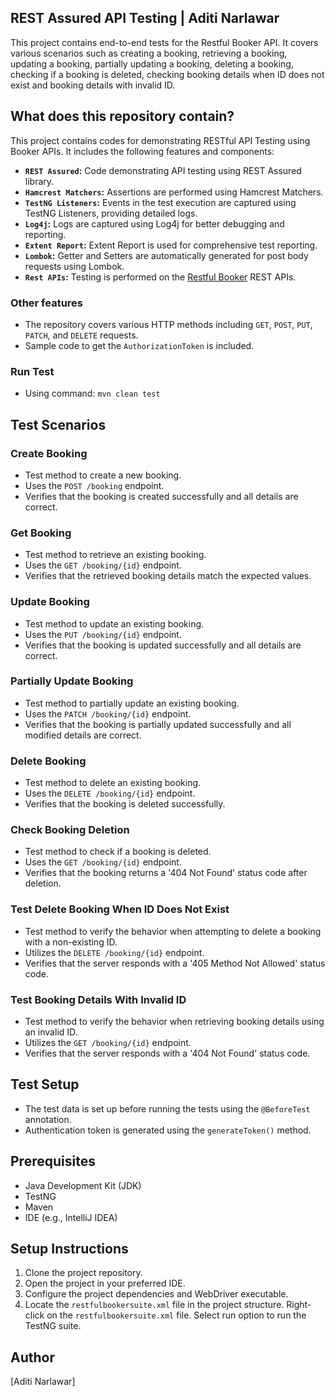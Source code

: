 ## REST Assured API Testing | Aditi Narlawar


This project contains end-to-end tests for the Restful Booker API. It covers various scenarios such as creating a booking, retrieving a booking, updating a booking, partially updating a booking, deleting a booking, checking if a booking is deleted, checking booking details when ID does not exist and booking details with invalid ID.

## What does this repository contain?

This project contains codes for demonstrating RESTful API Testing using Booker APIs. It includes the following features and components:

- **`REST Assured`:** Code demonstrating API testing using REST Assured library.
- **`Hamcrest Matchers`:** Assertions are performed using Hamcrest Matchers.
- **`TestNG Listeners`:** Events in the test execution are captured using TestNG Listeners, providing detailed logs.
- **`Log4j`:** Logs are captured using Log4j for better debugging and reporting.
- **`Extent Report`:** Extent Report is used for comprehensive test reporting.
- **`Lombok`:** Getter and Setters are automatically generated for post body requests using Lombok.
- **`Rest APIs`:** Testing is performed on the [Restful Booker](https://restful-booker.herokuapp.com/apidoc/index.html) REST APIs.

### Other features
- The repository covers various HTTP methods including `GET`, `POST`, `PUT`, `PATCH`, and `DELETE` requests.
- Sample code to get the `AuthorizationToken` is included.

### Run Test
- Using command: `mvn clean test`

## Test Scenarios

### Create Booking
- Test method to create a new booking.
- Uses the `POST /booking` endpoint.
- Verifies that the booking is created successfully and all details are correct.

### Get Booking
- Test method to retrieve an existing booking.
- Uses the `GET /booking/{id}` endpoint.
- Verifies that the retrieved booking details match the expected values.

### Update Booking
- Test method to update an existing booking.
- Uses the `PUT /booking/{id}` endpoint.
- Verifies that the booking is updated successfully and all details are correct.

### Partially Update Booking
- Test method to partially update an existing booking.
- Uses the `PATCH /booking/{id}` endpoint.
- Verifies that the booking is partially updated successfully and all modified details are correct.

### Delete Booking
- Test method to delete an existing booking.
- Uses the `DELETE /booking/{id}` endpoint.
- Verifies that the booking is deleted successfully.

### Check Booking Deletion
- Test method to check if a booking is deleted.
- Uses the `GET /booking/{id}` endpoint.
- Verifies that the booking returns a '404 Not Found' status code after deletion.

### Test Delete Booking When ID Does Not Exist
- Test method to verify the behavior when attempting to delete a booking with a non-existing ID.
- Utilizes the `DELETE /booking/{id}` endpoint.
- Verifies that the server responds with a '405 Method Not Allowed' status code.

### Test Booking Details With Invalid ID
- Test method to verify the behavior when retrieving booking details using an invalid ID.
- Utilizes the `GET /booking/{id}` endpoint.
- Verifies that the server responds with a '404 Not Found' status code.

## Test Setup
- The test data is set up before running the tests using the `@BeforeTest` annotation.
- Authentication token is generated using the `generateToken()` method.

## Prerequisites

- Java Development Kit (JDK)
- TestNG
- Maven
- IDE (e.g., IntelliJ IDEA)

## Setup Instructions

1. Clone the project repository.
2. Open the project in your preferred IDE.
3. Configure the project dependencies and WebDriver executable.
4. Locate the `restfulbookersuite.xml` file in the project structure.
   Right-click on the `restfulbookersuite.xml` file.
   Select run option to run the TestNG suite.

## Author

[Aditi Narlawar]